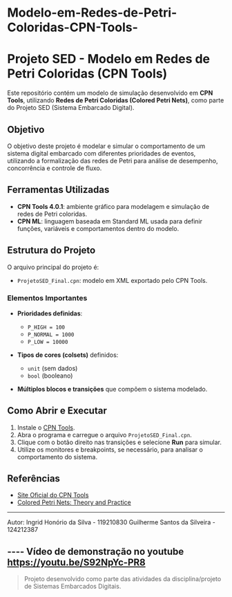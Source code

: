 # Modelo-em-Redes-de-Petri-Coloridas-CPN-Tools-
# Projeto SED - Modelo em Redes de Petri Coloridas (CPN Tools)

Este repositório contém um modelo de simulação desenvolvido em **CPN Tools**, utilizando **Redes de Petri Coloridas (Colored Petri Nets)**, como parte do Projeto SED (Sistema Embarcado Digital).

## Objetivo

O objetivo deste projeto é modelar e simular o comportamento de um sistema digital embarcado com diferentes prioridades de eventos, utilizando a formalização das redes de Petri para análise de desempenho, concorrência e controle de fluxo.

## Ferramentas Utilizadas

- **CPN Tools 4.0.1**: ambiente gráfico para modelagem e simulação de redes de Petri coloridas.
- **CPN ML**: linguagem baseada em Standard ML usada para definir funções, variáveis e comportamentos dentro do modelo.

## Estrutura do Projeto

O arquivo principal do projeto é:

- `ProjetoSED_Final.cpn`: modelo em XML exportado pelo CPN Tools.

### Elementos Importantes

- **Prioridades definidas**:
  - `P_HIGH = 100`
  - `P_NORMAL = 1000`
  - `P_LOW = 10000`
  
- **Tipos de cores (colsets)** definidos:
  - `unit` (sem dados)
  - `bool` (booleano)

- **Múltiplos blocos e transições** que compõem o sistema modelado.

## Como Abrir e Executar

1. Instale o [CPN Tools](http://cpntools.org/download).
2. Abra o programa e carregue o arquivo `ProjetoSED_Final.cpn`.
3. Clique com o botão direito nas transições e selecione **Run** para simular.
4. Utilize os monitores e breakpoints, se necessário, para analisar o comportamento do sistema.

## Referências

- [Site Oficial do CPN Tools](http://cpntools.org)
- [Colored Petri Nets: Theory and Practice](https://cs.au.dk/~cpnbook/)

---
Autor: Ingrid Honório da Silva - 119210830 Guilherme Santos da Silveira - 124212387

---- Vídeo de demonstração no youtube https://youtu.be/S92NpYc-PR8
---

> Projeto desenvolvido como parte das atividades da disciplina/projeto de Sistemas Embarcados Digitais.

